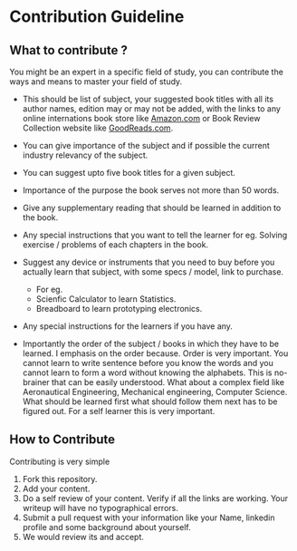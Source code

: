 # Contribution Guideline

## What to contribute ?

You might be an expert in a specific field of study, you can contribute the ways and means to master your field of study. 

- This should be list of subject, your suggested book titles with all its author names, edition may or may not be added, with the links to any online internations book store like [Amazon.com](https://Amazon.com) or Book Review Collection website like [GoodReads.com](http://GoodReads.com). 

- You can give importance of the subject and if possible the current industry relevancy of the subject. 

- You can suggest upto five book titles for a given subject.

- Importance of the purpose the book serves not more than 50 words. 

- Give any supplementary reading that should be learned in addition to the book.

- Any special instructions that you want to tell the learner for eg. Solving exercise / problems of each chapters in the book.

- Suggest any device or instruments that you need to buy before you actually learn that subject, with some specs / model, link to purchase.

    - For eg. 
    - Scienfic Calculator to learn Statistics. 
    - Breadboard to learn prototyping electronics.

- Any special instructions for the learners if you have any.

- Importantly the order of the subject / books in which they have to be learned. I emphasis on the order because. Order is very important. You cannot learn to write sentence before you know the words and you cannot learn to form a word without knowing the alphabets. This is no-brainer that can be easily understood. What about a complex field like Aeronautical Engineering, Mechanical engineering, Computer Science. What should be learned first what should follow them next has to be figured out. For a self learner this is very important.

## How to Contribute

Contributing is very simple

1. Fork this repository.
2. Add your content.
3. Do a self review of your content. Verify if all the links are working. Your writeup will have no typographical errors.
4. Submit a pull request with your information like your Name, linkedin profile and some background about yourself. 
5. We would review its and accept.
